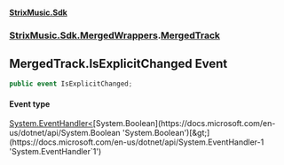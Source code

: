 #### [StrixMusic.Sdk](./index.md 'index')
### [StrixMusic.Sdk.MergedWrappers](./StrixMusic-Sdk-MergedWrappers.md 'StrixMusic.Sdk.MergedWrappers').[MergedTrack](./StrixMusic-Sdk-MergedWrappers-MergedTrack.md 'StrixMusic.Sdk.MergedWrappers.MergedTrack')
## MergedTrack.IsExplicitChanged Event
```csharp
public event IsExplicitChanged;
```
#### Event type
[System.EventHandler&lt;](https://docs.microsoft.com/en-us/dotnet/api/System.EventHandler-1 'System.EventHandler`1')[System.Boolean](https://docs.microsoft.com/en-us/dotnet/api/System.Boolean 'System.Boolean')[&gt;](https://docs.microsoft.com/en-us/dotnet/api/System.EventHandler-1 'System.EventHandler`1')
